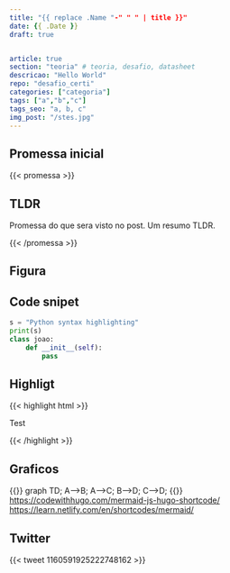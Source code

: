 ```yaml
---
title: "{{ replace .Name "-" " " | title }}"
date: {{ .Date }}
draft: true


article: true
section: "teoria" # teoria, desafio, datasheet
descricao: "Hello World"
repo: "desafio_certi"
categories: ["categoria"]
tags: ["a","b","c"]
tags_seo: "a, b, c"
img_post: "/stes.jpg"
---
```




## Promessa inicial


{{< promessa >}}
   <h2> TLDR </h2>
  
  <p> Promessa do que sera visto no post. Um resumo TLDR. </p>

{{< /promessa >}}

## Figura



## Code snipet

```py
s = "Python syntax highlighting"
print(s)
class joao:
    def __init__(self):
        pass
```

## Highligt

{{< highlight html >}}

<title>Example HTML5 Document</title>
Test

{{< /highlight >}}


## Graficos

{{<mermaid>}}
graph TD;
  A-->B;
  A-->C;
  B-->D;
  C-->D;
{{</mermaid>}}
https://codewithhugo.com/mermaid-js-hugo-shortcode/
https://learn.netlify.com/en/shortcodes/mermaid/


## Twitter

{{< tweet 1160591925222748162 >}}